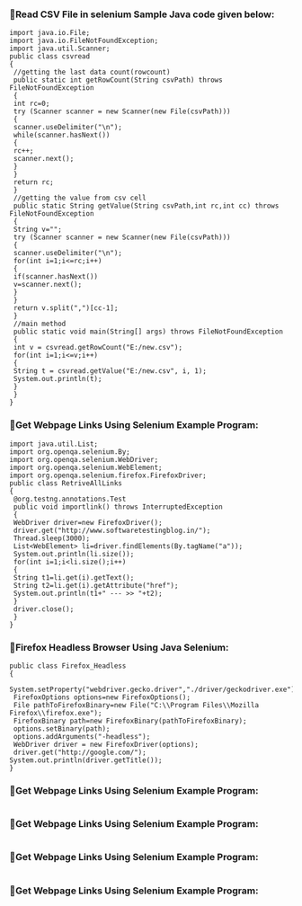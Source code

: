 ### :dart:Read CSV File in selenium Sample Java code given below: <br> 
```
import java.io.File;
import java.io.FileNotFoundException;
import java.util.Scanner;
public class csvread
{
 //getting the last data count(rowcount)
 public static int getRowCount(String csvPath) throws FileNotFoundException
 {
 int rc=0;
 try (Scanner scanner = new Scanner(new File(csvPath)))
 {
 scanner.useDelimiter("\n");
 while(scanner.hasNext())
 {
 rc++;
 scanner.next();
 }
 }
 return rc;
 }
 //getting the value from csv cell
 public static String getValue(String csvPath,int rc,int cc) throws FileNotFoundException
 {
 String v="";
 try (Scanner scanner = new Scanner(new File(csvPath)))
 {
 scanner.useDelimiter("\n");
 for(int i=1;i<=rc;i++)
 {
 if(scanner.hasNext())
 v=scanner.next();
 }
 }
 return v.split(",")[cc-1];
 }
 //main method
 public static void main(String[] args) throws FileNotFoundException
 {
 int v = csvread.getRowCount("E:/new.csv");
 for(int i=1;i<=v;i++)
 {
 String t = csvread.getValue("E:/new.csv", i, 1);
 System.out.println(t);
 }
 }
}
```
### :dart:Get Webpage Links Using Selenium Example Program: <br> 
```
import java.util.List;
import org.openqa.selenium.By;
import org.openqa.selenium.WebDriver;
import org.openqa.selenium.WebElement;
import org.openqa.selenium.firefox.FirefoxDriver;
public class RetriveAllLinks 
{
 @org.testng.annotations.Test
 public void importlink() throws InterruptedException
 {
 WebDriver driver=new FirefoxDriver();
 driver.get("http://www.softwaretestingblog.in/");
 Thread.sleep(3000);
 List<WebElement> li=driver.findElements(By.tagName("a"));
 System.out.println(li.size());
 for(int i=1;i<li.size();i++)
 {
 String t1=li.get(i).getText();
 String t2=li.get(i).getAttribute("href");
 System.out.println(t1+" --- >> "+t2); 
 } 
 driver.close();
 }
}
```
### :dart:Firefox Headless Browser Using Java Selenium: <br> 
```
public class Firefox_Headless
{
 System.setProperty("webdriver.gecko.driver","./driver/geckodriver.exe");
 FirefoxOptions options=new FirefoxOptions();
 File pathToFirefoxBinary=new File("C:\\Program Files\\Mozilla Firefox\\firefox.exe");
 FirefoxBinary path=new FirefoxBinary(pathToFirefoxBinary);
 options.setBinary(path);
 options.addArguments("-headless");
 WebDriver driver = new FirefoxDriver(options);
 driver.get("http://google.com/");
System.out.println(driver.getTitle());
}
```
### :dart:Get Webpage Links Using Selenium Example Program: <br> 
```
```
### :dart:Get Webpage Links Using Selenium Example Program: <br> 
```
```
### :dart:Get Webpage Links Using Selenium Example Program: <br> 
```
```
### :dart:Get Webpage Links Using Selenium Example Program: <br> 
```
```
 



	
